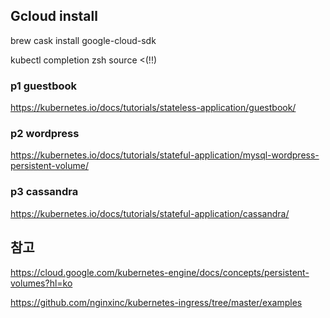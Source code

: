 ## Gcloud install
brew cask install google-cloud-sdk

kubectl completion zsh
source <(!!)

### p1 guestbook
https://kubernetes.io/docs/tutorials/stateless-application/guestbook/

### p2 wordpress
https://kubernetes.io/docs/tutorials/stateful-application/mysql-wordpress-persistent-volume/

### p3 cassandra
https://kubernetes.io/docs/tutorials/stateful-application/cassandra/


## 참고
https://cloud.google.com/kubernetes-engine/docs/concepts/persistent-volumes?hl=ko

https://github.com/nginxinc/kubernetes-ingress/tree/master/examples
